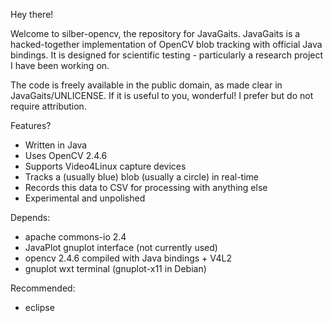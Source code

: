 Hey there!

Welcome to silber-opencv, the repository for JavaGaits. JavaGaits is a hacked-together implementation of OpenCV blob tracking with official Java bindings. It is designed for scientific testing - particularly a research project I have been working on.

The code is freely available in the public domain, as made clear in JavaGaits/UNLICENSE. If it is useful to you, wonderful! I prefer but do not require attribution.

Features?
* Written in Java
* Uses OpenCV 2.4.6
* Supports Video4Linux capture devices
* Tracks a (usually blue) blob (usually a circle) in real-time
* Records this data to CSV for processing with anything else
* Experimental and unpolished

Depends:
* apache commons-io 2.4
* JavaPlot gnuplot interface (not currently used)
* opencv 2.4.6 compiled with Java bindings + V4L2
* gnuplot wxt terminal (gnuplot-x11 in Debian)

Recommended:
* eclipse
